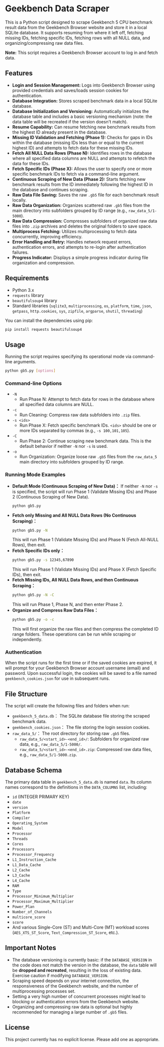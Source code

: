 # Geekbench Data Scraper

This is a Python script designed to scrape Geekbench 5 CPU benchmark result data from the Geekbench Browser website and store it in a local SQLite database. It supports resuming from where it left off, fetching missing IDs, fetching specific IDs, fetching rows with all NULL data, and organizing/compressing raw data files.

**Note:** This script requires a Geekbench Browser account to log in and fetch data.

## Features

* **Login and Session Management:** Logs into Geekbench Browser using provided credentials and saves/loads session cookies for authentication.
* **Database Integration:** Stores scraped benchmark data in a local SQLite database.
* **Database Initialization and Versioning:** Automatically initializes the database table and includes a basic versioning mechanism (note: the data table will be recreated if the version doesn't match).
* **Resume Capability:** Can resume fetching new benchmark results from the highest ID already present in the database.
* **Missing ID Validation and Fetching (Phase 1):** Checks for gaps in IDs within the database (missing IDs less than or equal to the current highest ID) and attempts to fetch data for these missing IDs.
* **Fetch All NULL Data Rows (Phase N):** Identifies rows in the database where all specified data columns are NULL and attempts to refetch the data for these IDs.
* **Fetch Specific IDs (Phase X):** Allows the user to specify one or more specific benchmark IDs to fetch via a command-line argument.
* **Continuous Scraping of New Data (Phase 2):** Starts fetching new benchmark results from the ID immediately following the highest ID in the database and continues scraping.
* **Raw Data File Saving:** Saves the raw `.gb5` file for each benchmark result locally.
* **Raw Data Organization:** Organizes scattered raw `.gb5` files from the main directory into subfolders grouped by ID range (e.g., `raw_data_5/1-5000`).
* **Raw Data Compression:** Compresses subfolders of organized raw data files into `.zip` archives and deletes the original folders to save space.
* **Multiprocess Fetching:** Utilizes multiprocessing to fetch data concurrently, improving efficiency.
* **Error Handling and Retry:** Handles network request errors, authentication errors, and attempts to re-login after authentication failures.
* **Progress Indicator:** Displays a simple progress indicator during file organization and compression.

## Requirements

* Python 3.x
* `requests` library
* `beautifulsoup4` library
* Standard libraries (`sqlite3`, `multiprocessing`, `os`, `platform`, `time`, `json`, `getpass`, `http.cookies`, `sys`, `zipfile`, `argparse`, `shutil`, `threading`)

You can install the dependencies using pip:

```bash
pip install requests beautifulsoup4
```

## Usage

Running the script requires specifying its operational mode via command-line arguments.

```bash
python gb5.py [options]
```

### Command-line Options

* `-N`
    * Run Phase N: Attempt to fetch data for rows in the database where all specified data columns are NULL.
* `-c`
    * Run Cleaning: Compress raw data subfolders into `.zip` files.
* `-s <ids>`
    * Run Phase X: Fetch specific benchmark IDs. `<ids>` should be one or more IDs separated by commas (e.g., `-s 100,101,105`).
* `-C`
    * Run Phase 2: Continue scraping new benchmark data. This is the default behavior if neither `-N` nor `-s` is used.
* `-o`
    * Run Organization: Organize loose raw `.gb5` files from the `raw_data_5` main directory into subfolders grouped by ID range.

### Running Mode Examples

* **Default Mode (Continuous Scraping of New Data)：** If neither `-N` nor `-s` is specified, the script will run Phase 1 (Validate Missing IDs) and Phase 2 (Continuous Scraping of New Data).
    ```bash
    python gb5.py
    ```
* **Fetch only Missing and All NULL Data Rows (No Continuous Scraping)：**
    ```bash
    python gb5.py -N
    ```
    This will run Phase 1 (Validate Missing IDs) and Phase N (Fetch All-NULL Rows), then exit.
* **Fetch Specific IDs only：**
    ```bash
    python gb5.py -s 12345,67890
    ```
    This will run Phase 1 (Validate Missing IDs) and Phase X (Fetch Specific IDs), then exit.
* **Fetch Missing IDs, All NULL Data Rows, and then Continuous Scraping：**
    ```bash
    python gb5.py -N -C
    ```
    This will run Phase 1, Phase N, and then enter Phase 2.
* **Organize and Compress Raw Data Files：**
    ```bash
    python gb5.py -o -c
    ```
    This will first organize the raw files and then compress the completed ID range folders. These operations can be run while scraping or independently.

### Authentication

When the script runs for the first time or if the saved cookies are expired, it will prompt for your Geekbench Browser account username (email) and password. Upon successful login, the cookies will be saved to a file named `geekbench_cookies.json` for use in subsequent runs.

## File Structure

The script will create the following files and folders when run:

* `geekbench_5_data.db`： The SQLite database file storing the scraped benchmark data.
* `geekbench_cookies.json`： The file storing the login session cookies.
* `raw_data_5/`： The root directory for storing raw `.gb5` files.
    * `raw_data_5/<start_id>-<end_id>/`: Subfolders for organized raw data, e.g., `raw_data_5/1-5000/`.
    * `raw_data_5/<start_id>-<end_id>.zip`: Compressed raw data files, e.g., `raw_data_5/1-5000.zip`.

## Database Schema

The primary data table in `geekbench_5_data.db` is named `data`. Its column names correspond to the definitions in the `DATA_COLUMNS` list, including:

* `id` (INTEGER PRIMARY KEY)
* `date`
* `version`
* `Platform`
* `Compiler`
* `Operating_System`
* `Model`
* `Processor`
* `Threads`
* `Cores`
* `Processors`
* `Processor_Frequency`
* `L1_Instruction_Cache`
* `L1_Data_Cache`
* `L2_Cache`
* `L3_Cache`
* `L4_Cache`
* `RAM`
* `Type`
* `Processor_Minimum_Multiplier`
* `Processor_Maximum_Multiplier`
* `Power_Plan`
* `Number_of_Channels`
* `multicore_score`
* `score`
* And various Single-Core (ST) and Multi-Core (MT) workload scores (`AES_XTS_ST_Score`, `Text_Compression_ST_Score`, etc.).

## Important Notes

* The database versioning is currently basic: if the `DATABASE_VERSION` in the code does not match the version in the database, the `data` table will be **dropped and recreated**, resulting in the loss of existing data. Exercise caution if modifying `DATABASE_VERSION`.
* Scraping speed depends on your internet connection, the responsiveness of the Geekbench website, and the number of multiprocessing processes set.
* Setting a very high number of concurrent processes might lead to blocking or authentication errors from the Geekbench website.
* Organizing and compressing raw data is optional but highly recommended for managing a large number of `.gb5` files.

## License

This project currently has no explicit license. Please add one as appropriate.
